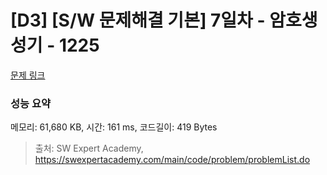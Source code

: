 # [D3] [S/W 문제해결 기본] 7일차 - 암호생성기 - 1225 

[문제 링크](https://swexpertacademy.com/main/code/problem/problemDetail.do?contestProbId=AV14uWl6AF0CFAYD) 

### 성능 요약

메모리: 61,680 KB, 시간: 161 ms, 코드길이: 419 Bytes



> 출처: SW Expert Academy, https://swexpertacademy.com/main/code/problem/problemList.do